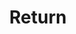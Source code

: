 ---
title: "Return"

categories: ['']

tags: ['Return']

arabic: ['العائد']

publishers: ['معجم مصطلحات التعلم الآلي والتعلم العميق وعلم البيانات']

types: "word"

slug: ""
---
